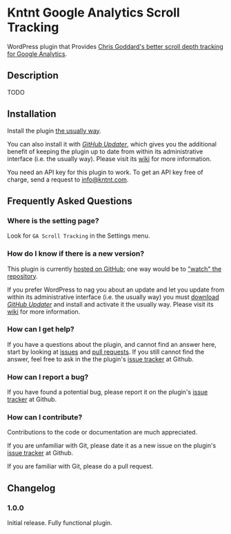 # Kntnt Google Analytics Scroll Tracking

WordPress plugin that Provides [Chris Goddard's better scroll depth tracking for Google Analytics](https://chrisgoddard.blog/2016/05/10/building-a-better-scroll-depth-tracking-plugin-for-google-analytics/). 

## Description

TODO

## Installation

Install the plugin [the usually way](https://codex.wordpress.org/Managing_Plugins#Installing_Plugins).

You can also install it with [*GitHub Updater*](https://github.com/afragen/github-updater/archive/develop.zip), which gives you the additional benefit of keeping the plugin up to date from within its administrative interface (i.e. the usually way). Please visit its [wiki](https://github.com/afragen/github-updater/wiki) for more information.

You need an API key for this plugin to work. To get an API key free of charge, send a request to info@kntnt.com.

## Frequently Asked Questions

### Where is the setting page?

Look for `GA Scroll Tracking` in the Settings menu.

### How do I know if there is a new version?

This plugin is currently [hosted on GitHub](https://github.com/kntnt/kntnt-ga-scroll-tracking); one way would be to ["watch" the repository](https://help.github.com/articles/watching-and-unwatching-repositories/).

If you prefer WordPress to nag you about an update and let you update from within its administrative interface (i.e. the usually way) you must [download *GitHub Updater*](https://github.com/afragen/github-updater/archive/develop.zip) and install and activate it the usually way. Please visit its [wiki](https://github.com/afragen/github-updater/wiki) for more information. 

### How can I get help?

If you have a questions about the plugin, and cannot find an answer here, start by looking at [issues](https://github.com/kntnt/kntnt-ga-scroll-tracking/issues) and [pull requests](https://github.com/kntnt/kntnt-ga-scroll-tracking/pulls). If you still cannot find the answer, feel free to ask in the the plugin's [issue tracker](https://github.com/kntnt/kntnt-ga-scroll-tracking/issues) at Github.

### How can I report a bug?

If you have found a potential bug, please report it on the plugin's [issue tracker](https://github.com/kntnt/kntnt-ga-scroll-tracking/issues) at Github.

### How can I contribute?

Contributions to the code or documentation are much appreciated.

If you are unfamiliar with Git, please date it as a new issue on the plugin's [issue tracker](https://github.com/kntnt/kntnt-ga-scroll-tracking/issues) at Github.

If you are familiar with Git, please do a pull request.

## Changelog

### 1.0.0

Initial release. Fully functional plugin.
